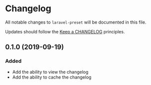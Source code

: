 # Changelog

All notable changes to `laravel-preset` will be documented in this file.

Updates should follow the [Keep a CHANGELOG](http://keepachangelog.com/) principles.

## 0.1.0 (2019-09-19)

### Added

- Add the ability to view the changelog
- Add the ability to cache the changelog
